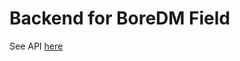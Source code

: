 # Backend for BoreDM Field

See API [here](https://docs.google.com/document/d/1M3AJzdV3FG0ga1QZmDErRly3kNOXLq0yvDFxKkJgc7E/edit#)
